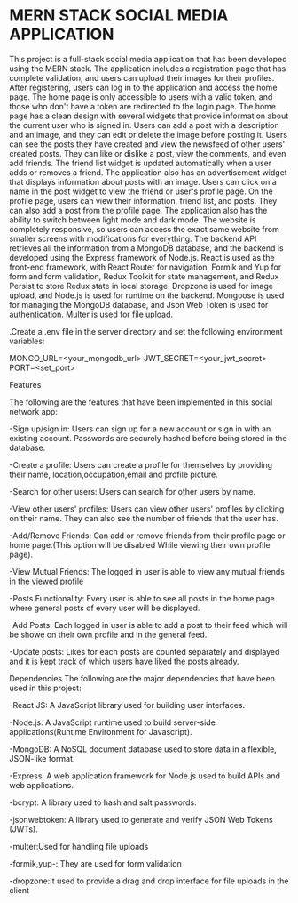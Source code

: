 # MERN STACK SOCIAL MEDIA APPLICATION


This project is a full-stack social media application that has been developed using the MERN stack. The application includes a registration page that has complete validation, and users can upload their images for their profiles. After registering, users can log in to the application and access the home page. The home page is only accessible to users with a valid token, and those who don't have a token are redirected to the login page.
The home page has a clean design with several widgets that provide information about the current user who is signed in. Users can add a post with a description and an image, and they can edit or delete the image before posting it. Users can see the posts they have created and view the newsfeed of other users' created posts. They can like or dislike a post, view the comments, and even add friends.
The friend list widget is updated automatically when a user adds or removes a friend. The application also has an advertisement widget that displays information about posts with an image. Users can click on a name in the post widget to view the friend or user's profile page.
On the profile page, users can view their information, friend list, and posts. They can also add a post from the profile page. The application also has the ability to switch between light mode and dark mode. The website is completely responsive, so users can access the exact same website from smaller screens with modifications for everything.
The backend API retrieves all the information from a MongoDB database, and the backend is developed using the Express framework of Node.js. React is used as the front-end framework, with React Router for navigation, Formik and Yup for form and form validation, Redux Toolkit for state management, and Redux Persist to store Redux state in local storage. Dropzone is used for image upload, and Node.js is used for runtime on the backend. Mongoose is used for managing the MongoDB database, and Json Web Token is used for authentication. Multer is used for file upload.


.Create a .env file in the server directory and set the following environment variables:

  MONGO_URL=<your_mongodb_url>
  JWT_SECRET=<your_jwt_secret>
  PORT=<set_port>

Features

The following are the features that have been implemented in this  social network app:

-Sign up/sign in: Users can sign up for a new account or sign in with an existing account. Passwords are securely hashed before being stored in the database.

-Create a profile: Users can create a profile for themselves by providing their name, location,occupation,email and profile picture.

-Search for other users: Users can search for other users by name.

-View other users' profiles: Users can view other users' profiles by clicking on their name. They can also see the number of friends that the user has.

-Add/Remove Friends: Can add or remove friends from their profile page or home page.(This option will be disabled While viewing their own profile page).

-View Mutual Friends: The logged in user is able to view any mutual friends in the viewed profile

-Posts Functionality: Every user is able to see all posts in the home page where general posts of every user will be displayed.

-Add Posts: Each logged in user is able to add a post to their feed which will be showe on their own profile and in the general feed.

-Update posts: Likes for each posts are counted separately and displayed and it is kept track of which users have liked the posts already.

Dependencies
The following are the major dependencies that have been used in this project:

-React JS: A JavaScript library used for building user interfaces.

-Node.js: A JavaScript runtime used to build server-side applications(Runtime Environment for Javascript).

-MongoDB: A NoSQL document database used to store data in a flexible, JSON-like format.

-Express: A web application framework for Node.js used to build APIs and web applications.

-bcrypt: A library used to hash and salt passwords.

-jsonwebtoken: A library used to generate and verify JSON Web Tokens (JWTs).

-multer:Used for handling file uploads

-formik,yup-: They are used for form validation

-dropzone:It used to provide a drag and drop interface for file uploads in the client
